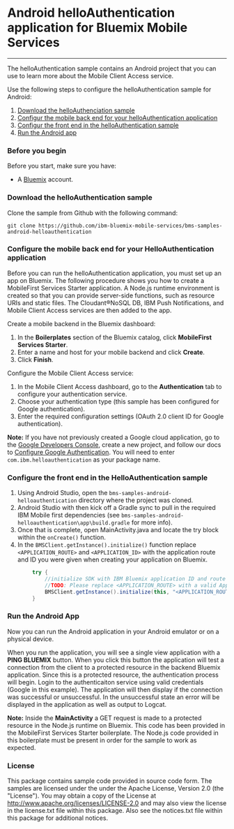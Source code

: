 # Android helloAuthentication application for Bluemix Mobile Services
---
The helloAuthentication sample contains an Android project that you can use to learn more about the Mobile Client Access service.  

Use the following steps to configure the helloAuthentication sample for Android:

1. [Download the helloAuthenciation sample](#download-the-helloauthentication-sample)
2. [Configur the mobile back end for your helloAuthentication application](#configure-the-mobile-back-end-for-your-helloauthentication-application)
3. [Configur the front end in the helloAuthentication sample](#configure-the-front-end-in-the-helloauthentication-sample)
4. [Run the Android app](#run-the-android-app)

### Before you begin
Before you start, make sure you have:

- A [Bluemix](http://bluemix.net) account.

### Download the helloAuthentication sample
Clone the sample from Github with the following command:

```git clone https://github.com/ibm-bluemix-mobile-services/bms-samples-android-helloauthentication```

### Configure the mobile back end for your HelloAuthentication application
Before you can run the helloAuthentication application, you must set up an app on Bluemix.  The following procedure shows you how to create a MobileFirst Services Starter application. A Node.js runtime environment is created so that you can provide server-side functions, such as resource URIs and static files. The Cloudant®NoSQL DB, IBM Push Notifications, and Mobile Client Access services are then added to the app.

Create a mobile backend in the  Bluemix dashboard:

1.	In the **Boilerplates** section of the Bluemix catalog, click **MobileFirst Services Starter**.
2.	Enter a name and host for your mobile backend and click **Create**.
3.	Click **Finish**.

Configure the Mobile Client Access service:

1.	In the Mobile Client Access dashboard, go to the **Authentication** tab to configure your authentication service.  
2.  Choose your authentication type (this sample has been configured for Google authentication).
3.  Enter the required configuration settings (OAuth 2.0 client ID for Google authentication).

**Note:** If you have not previously created a Google cloud application, go to the [Google Developers Console](https://console.developers.google.com), create a new project, and follow our docs to [Configure Google Authentication](https://www.ng.bluemix.net/docs/services/mobileaccess/security/google/t_google_config.html). You will need to enter `com.ibm.helloauthentication` as your package name.

### Configure the front end in the HelloAuthentication sample
1. Using Android Studio, open the `bms-samples-android-helloauthentication` directory where the project was cloned.
2. Android Studio with then kick off a Gradle sync to pull in the required IBM Mobile first dependencies (see `bms-samples-android-helloauthentication\app\build.gradle` for more info).
3. Once that is complete, open MainActivity.java and locate the try block within the ```onCreate()``` function.
4. In the ```BMSClient.getInstance().initialize()``` function replace ```<APPLICATION_ROUTE>``` and ```<APPLICATION_ID>``` with the application route and ID you were given when creating your application on Bluemix.
```java
		try {
            //initialize SDK with IBM Bluemix application ID and route
            //TODO: Please replace <APPLICATION_ROUTE> with a valid ApplicationRoute and <APPLICATION_ID> with a valid ApplicationId
            BMSClient.getInstance().initialize(this, "<APPLICATION_ROUTE>", "<APPLICATION_ID>");
        }
```


### Run the Android App
Now you can run the Android application in your Android emulator or on a physical device.

When you run the application, you will see a single view application with a **PING BLUEMIX** button. When you click this button the application will test a connection from the client to a protected resource in the backend Bluemix application. Since this is a protected resource, the authentication process will begin. Login to the authenticaiton service using valid credentials (Google in this example).  The application will then display if the connection was successful or unsuccessful. In the unsuccessful state an error will be displayed in the application as well as output to Logcat. 

**Note:** Inside the **MainActivity** a GET request is made to a protected resource in the Node.js runtime on Bluemix. This code has been provided in the MobileFirst Services Starter boilerplate. The Node.js code provided in this boilerplate must be present in order for the sample to work as expected.

### License
This package contains sample code provided in source code form. The samples are licensed under the under the Apache License, Version 2.0 (the "License"). You may obtain a copy of the License at http://www.apache.org/licenses/LICENSE-2.0 and may also view the license in the license.txt file within this package. Also see the notices.txt file within this package for additional notices.

